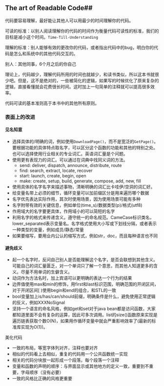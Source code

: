 ## The art of Readable Code##

代码要容易理解，最好能让其他人可以用最少的时间理解你的代码。

可读的标准：以别人阅读理解你的代码的时间作为衡量代码可读性的标准，我们的目标是减小这个时间。`Time-Till-Understanding`

理解的标准：别人能够有效的更改你的代码，或者指出代码中的bug，明白你的代码是怎么和系统中的其他代码交互的。

别人：其他同事，6个月之后的你自己

理论上，代码越少，理解代码所用的时间也就越少，和读书类似，所以这本书就很少吧。但是，这不是绝对的，一些被简化的逻辑，如果写的时候优化了原来复杂的逻辑，直接看懂就会花费很长时间。这时加上一句简单的注释就可以提高很多效率。

代码可读的基本准则高于本书中的其他所有原则。

### 表面上的改进

#### 见名知意

* 选择具体的/明确的词，例如使用`DownloadPage()`，而不是宽泛的`GetPage()`。要根据功能的具体特点取名字，可以区分这个函数的功能和其他的特别之处。也可以选择使用行业相关的专业词汇。英语词汇量是个问题。
* 使用更有表现力的词汇。可以通过在词典中找同义词的方法。
  * send: deliver, dispatch, announce, distribute, route
  * find: search, extract, locate, recover
  * start: launch, create, begin, open
  * make: create, setup, build, generate, compose, add, new, fill
* 使用具体的名字名字来描述事物，清晰明确的词汇比卡哇伊/空洞的词汇好。
* 给变量名带上必须的细节，循环变量可以加前缀区分是用来遍历哪个数据
* 名字优先表达实际作用，其次时使用场景，因为使用场景可能有多种
* 名字附带有效的关键信息，例如单位(time_s)/数据类型(p)/格式(utf8)
* 作用域大的名字要更具体，作用域小的可以简短的名字
* 利用名字的格式来传递含义。遵守统一的命名规范。CameCase标识类名，lower_separated表示变量名。名字格式使用大小写或下划线分隔，或者表示一种类型的变量，例如成员/静态/常量
* 如果要缩写，要用业内公认的缩写方式，例如str，doc，而且每种语言也不同

#### 避免歧义

* 起一个名字时，反问自己别人是否能理解这个名字，是否会联想到其他含义。可能自己的词汇量匮乏，对一个单词只了解一个意思，而其他人知道更多的含义。尽量不用单词的生僻含义。
* 动词作为方法名时，加上宾语可以更明确的表达一个行为的结果
* 边界值使用max和min的修饰，用first和last标识范围，明确范围的开闭区间，对于开闭区间[ )使用begin和end的组合，和STL的一致
* bool变量加上is/has/can/should前缀，明确条件是什么，避免使用正常逻辑的反义，例如XXXNoSignal
* 坚持一个语言的命名风格，例如get和set对于java bean都是访问函数，大家都知道里面不会有复杂的运算，因此可多次调用。list的size()函数原来实现是遍历链表获取个数O(N)，如果用作循环变量中就会严重影响效率了(最新的标准库实现为O(1))。

美化代码

* 一致的布局，等宽字体列对齐，注释也要对齐
* 相似的代码看上去相似，重复的代码用一个公共函数统一实现
* 相关的代码分块放一起形成一个段落，每个段落一个注释
* 变量和函数的声明的顺序：与界面显示或其他地方的定义一致，重要到不重要，字母顺序（没有必要）
* 一致的风格比正确的风格更重要